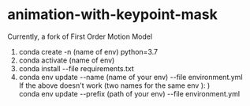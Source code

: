 # animation-with-keypoint-mask
Currently, a fork of First Order Motion Model 
1. conda create -n (name of env) python=3.7 
2. conda activate (name of env)
2. conda install --file requirements.txt 
3. conda env update --name (name of your env) --file environment.yml\
If the above doesn't work (two names for the same env ): ) \
conda env update --prefix (path of your env) --file environment.yml


